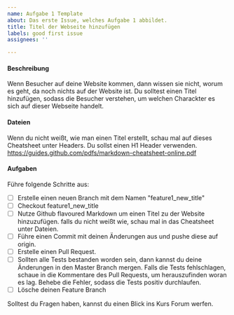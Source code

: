 ```yaml
---
name: Aufgabe 1 Template
about: Das erste Issue, welches Aufgabe 1 abbildet.
title: Titel der Webseite hinzufügen
labels: good first issue
assignees: ''

---
```


#### Beschreibung
Wenn Besucher auf deine Website kommen, dann wissen sie nicht, worum es geht, da noch nichts auf der Website ist. Du solltest einen Titel hinzufügen, sodass die Besucher verstehen, um welchen Charackter es sich auf dieser Webseite handelt.

#### Dateien
Wenn du nicht weißt, wie man einen Titel erstellt, schau mal auf dieses Cheatsheet unter Headers. Du sollst einen H1 Header verwenden.
https://guides.github.com/pdfs/markdown-cheatsheet-online.pdf

#### Aufgaben
Führe folgende Schritte aus:
- [ ] Erstelle einen neuen Branch mit dem Namen "feature1_new_title"
- [ ] Checkout feature1_new_title
- [ ] Nutze Github flavoured Markdown um einen Titel zu der Website hinzuzufügen. falls du nicht weißt wie, schau mal in das Cheatsheet unter Dateien.
- [ ] Führe einen Commit mit deinen Änderungen aus und pushe diese auf origin.
- [ ] Erstelle einen Pull Request.
- [ ] Sollten alle Tests bestanden worden sein, dann kannst du deine Änderungen in den Master Branch mergen. Falls die Tests fehlschlagen, schaue in die Kommentare des Pull Requests, um herauszufinden woran es lag. Behebe die Fehler, sodass die Tests positiv durchlaufen.
- [ ] Lösche deinen Feature Branch

Solltest du Fragen haben, kannst du einen Blick ins Kurs Forum werfen.

